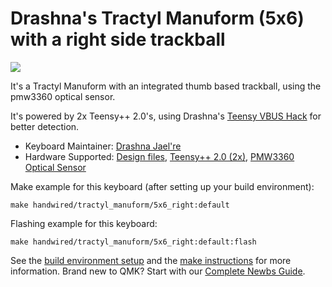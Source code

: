 # Drashna's Tractyl Manuform (5x6) with a right side trackball

![](https://preview.redd.it/zwt91036m3y51.jpg?width=960&crop=smart&auto=webp&s=e030deb7d8285c95a1a30c69a7e7a71f750e87bb)

It's a Tractyl Manuform with an integrated thumb based trackball, using the pmw3360 optical sensor.

It's powered by 2x Teensy++ 2.0's, using Drashna's [Teensy VBUS Hack](https://docs.qmk.fm/#/feature_split_keyboard?id=hardware-considerations-and-mods) for better detection.


* Keyboard Maintainer: [Drashna Jael're](https://github.com/drashna)
* Hardware Supported: [Design files](https://gitlab.com/keyboards1/dm_r_track/-/tree/master/boolean), [Teensy++ 2.0 (2x)](https://www.pjrc.com/store/teensypp.html), [PMW3360 Optical Sensor](https://www.tindie.com/products/jkicklighter/pmw3360-motion-sensor/)

Make example for this keyboard (after setting up your build environment):

    make handwired/tractyl_manuform/5x6_right:default

Flashing example for this keyboard:

    make handwired/tractyl_manuform/5x6_right:default:flash

See the [build environment setup](https://docs.qmk.fm/#/getting_started_build_tools) and the [make instructions](https://docs.qmk.fm/#/getting_started_make_guide) for more information. Brand new to QMK? Start with our [Complete Newbs Guide](https://docs.qmk.fm/#/newbs).
